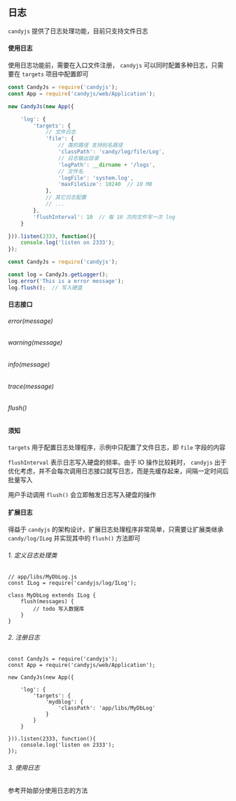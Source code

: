 ## 日志

`candyjs` 提供了日志处理功能，目前只支持文件日志

#### 使用日志

使用日志功能前，需要在入口文件注册， `candyjs` 可以同时配置多种日志，只需要在 `targets` 项目中配置即可

```javascript
const CandyJs = require('candyjs');
const App = require('candyjs/web/Application');

new CandyJs(new App({

    'log': {
        'targets': {
            // 文件日志
            'file': {
                // 类的路径 支持别名路径
                'classPath': 'candy/log/file/Log',
                // 日志输出目录
                'logPath': __dirname + '/logs',
                // 文件名
                'logFile': 'system.log',
                'maxFileSize': 10240  // 10 MB
            },
            // 其它日志配置
            // ...
        },
        'flushInterval': 10  // 每 10 次向文件写一次 log
    }

})).listen(2333, function(){
    console.log('listen on 2333');
});
```

```javascript
const CandyJs = require('candyjs');

const log = CandyJs.getLogger();
log.error('This is a error message');
log.flush();  // 写入硬盘
```

#### 日志接口

###### error(message)

###### warning(message)

###### info(message)

###### trace(message)

###### flush()

#### 须知

`targets` 用于配置日志处理程序，示例中只配置了文件日志，即 `file` 字段的内容

`flushInterval` 表示日志写入硬盘的频率。由于 IO 操作比较耗时， `candyjs` 出于优化考虑，并不会每次调用日志接口就写日志，而是先缓存起来，间隔一定时间后批量写入

用户手动调用 `flush()` 会立即触发日志写入硬盘的操作

#### 扩展日志

得益于 `candyjs` 的架构设计，扩展日志处理程序非常简单，只需要让扩展类继承 `candy/log/ILog` 并实现其中的 `flush()` 方法即可

###### 1. 定义日志处理类

```
// app/libs/MyDbLog.js
const ILog = require('candyjs/log/ILog');

class MyDbLog extends ILog {
    flush(messages) {
        // todo 写入数据库
    }
}
```

###### 2. 注册日志

```
const CandyJs = require('candyjs');
const App = require('candyjs/web/Application');

new CandyJs(new App({

    'log': {
        'targets': {
            'mydblog': {
                'classPath': 'app/libs/MyDbLog'
            }
        }
    }

})).listen(2333, function(){
    console.log('listen on 2333');
});
```

###### 3. 使用日志

参考开始部分使用日志的方法
